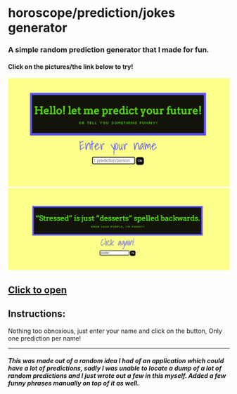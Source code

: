 # horoscope/prediction/jokes generator
### A simple random prediction generator that I made for fun. 

#### Click on the pictures/the link below to try!

<a href="https://redplusblue.github.io/horoscope/"><img src="files/preview1.png" alt="A preview picture" title="Click Me!"></a>
<a href="https://redplusblue.github.io/horoscope/"><img src="files/preview2.png" alt="A preview picture" title="Click Me!"></a>

## [Click to open](https://redplusblue.github.io/horoscope/)

## Instructions: 
Nothing too obnoxious, just enter your name and click on the button, Only one prediction per name!

___

##### This was made out of a random idea I had of an application which could have a lot of predictions, sadly I was unable to locate a dump of a lot of random predictions and I just wrote out a few in this myself. Added a few funny phrases manually on top of it as well. 
